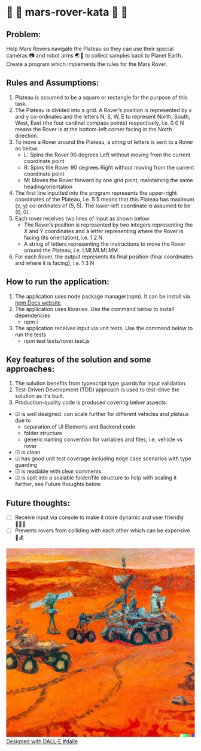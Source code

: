 # 👾 🚀 mars-rover-kata 👾 🚀

## Problem:
Help Mars Rovers navigate the Plateau so they can use their special cameras 📷 and robot arms 🌏🦾 to collect samples back to Planet Earth. Create a program which implements the rules for the Mars Rover.

## Rules and Assumptions:
1. Plateau is assumed to be a square or rectangle for the purpose of this task.
2. The Plateau is divided into a grid. A Rover’s position is represented by x and y co-ordinates and the letters N, S, W, E to represent North, South, West, East (the four cardinal compass points) respectively, i.e. 0 0 N means the Rover is at the bottom-left corner facing in the North direction. 
3. To move a Rover around the Plateau, a string of letters is sent to a Rover as below:
    - L: Spins the Rover 90 degrees Left without moving from the current coordinate point
    - R: Spins the Rover 90 degrees Right without moving from the current coordinate point
    - M: Moves the Rover forward by one grid point, maintaining the same heading/orientation
4. The first line inputted into the program represents the upper-right coordinates of the Plateau, i.e. 5 5 means that this Plateau has maximum (x, y) co-ordinates of (5, 5). The lower-left coordinate is assumed to be (0, 0).
5. Each rover receives two lines of input as shown below:
    - The Rover’s position is represented by two integers representing the X and Y coordinates and a letter representing where the Rover is facing (its orientation), i.e. 1 2 N
    - A string of letters representing the instructions to move the Rover around the Plateau, i.e. LMLMLMLMM
6. For each Rover, the output represents its final position (final coordinates and where it is facing), i.e. 1 3 N

## How to run the application:
1. The application uses node package manager(npm). It can be install via [npm Docs website](https://docs.npmjs.com/downloading-and-installing-node-js-and-npm)
2. The application uses libraries. Use the command below to install dependencies
    - npm i
3. The application receives input via unit tests. Use the command below to run the tests
    - npm test tests/rover.test.js

## Key features of the solution and some approaches:
1. The solution benefits from typescript type guards for input validation.
2. Test-Driven Development (TDD) approach is used to test-drive the solution as it's built.
3. Production-quality code is produced covering below aspects:
- &#9745; is well designed. can scale further for different vehicles and pletaus due to 
    - separation of UI Elements and Backend code
    - folder structure
    - generic naming convention for variables and files, i.e. vehicle vs rover
- &#9745; is clean 
- &#9745; has good unit test coverage including edge case scenarios with type guarding
- &#9745; is readable with clear comments.
- &#9745; is split into a scalable folder/file structure to help with scaling it further, see Future thoughts below.

## Future thoughts:
- &#9744; Receive input via console to make it more dynamic and user friendly 🙆🏻‍♀️
- &#9744; Prevents rovers from colliding with each other which can be expensive 🫰💰

![Oil painting of Mars Rovers collecting samples to send back to Planet Earth](/src/vehicles/rovers.png)
[Designed with DALL-E #dalle](https://labs.openai.com/s/c021LqU2k7YDVSDxlfrbnshA)